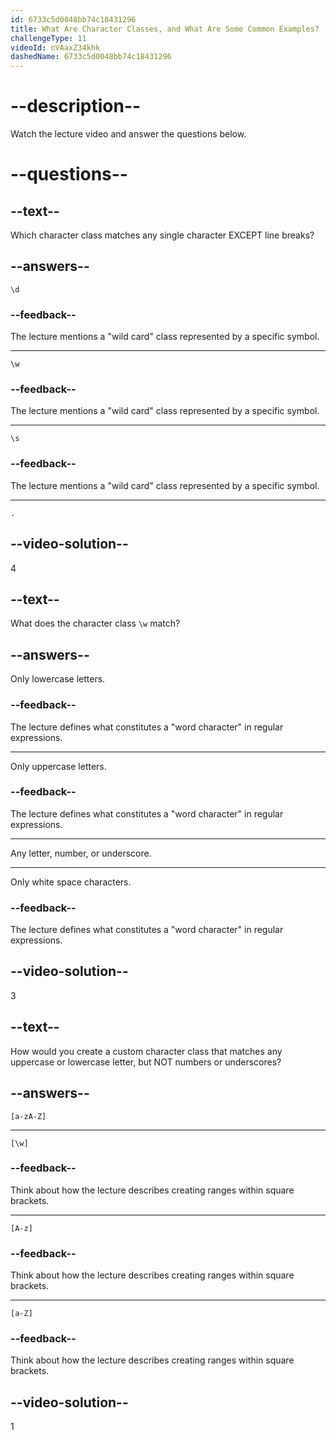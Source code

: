 ```yaml
---
id: 6733c5d0048bb74c18431296
title: What Are Character Classes, and What Are Some Common Examples?
challengeType: 11
videoId: nVAaxZ34khk
dashedName: 6733c5d0048bb74c18431296
---
```


# --description--

Watch the lecture video and answer the questions below.

# --questions--

## --text--

Which character class matches any single character EXCEPT line breaks?

## --answers--

`\d`

### --feedback--

The lecture mentions a "wild card" class represented by a specific symbol.

---

`\w`

### --feedback--

The lecture mentions a "wild card" class represented by a specific symbol.

---

`\s`

### --feedback--

The lecture mentions a "wild card" class represented by a specific symbol.

---

`.`

## --video-solution--

4

## --text--

What does the character class `\w` match?

## --answers--

Only lowercase letters.

### --feedback--

The lecture defines what constitutes a "word character" in regular expressions.

---

Only uppercase letters.

### --feedback--

The lecture defines what constitutes a "word character" in regular expressions.

---

Any letter, number, or underscore.

---

Only white space characters.

### --feedback--

The lecture defines what constitutes a "word character" in regular expressions.

## --video-solution--

3

## --text--

How would you create a custom character class that matches any uppercase or lowercase letter, but NOT numbers or underscores?

## --answers--

`[a-zA-Z]`

---

`[\w]`

### --feedback--

Think about how the lecture describes creating ranges within square brackets.

---

`[A-z]`

### --feedback--

Think about how the lecture describes creating ranges within square brackets.

---

`[a-Z]`

### --feedback--

Think about how the lecture describes creating ranges within square brackets.

## --video-solution--

1
